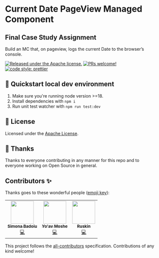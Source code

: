 # Current Date PageView Managed Component

## Final Case Study Assignment

Build an MC that, on pageview, logs the current Date to the browser’s console.

[![Released under the Apache license.](https://img.shields.io/badge/license-apache-blue.svg)](./LICENSE)
[![PRs welcome!](https://img.shields.io/badge/PRs-welcome-brightgreen.svg)](./CONTRIBUTING.md)
[![code style: prettier](https://img.shields.io/badge/code_style-prettier-ff69b4.svg?style=flat-square)](https://github.com/prettier/prettier)

## 🚀 Quickstart local dev environment

1. Make sure you're running node version >=18.
2. Install dependencies with `npm i`
3. Run unit test watcher with `npm run test:dev`

## 📝 License

Licensed under the [Apache License](./LICENSE).

## 💜 Thanks

Thanks to everyone contributing in any manner for this repo and to everyone working on Open Source in general.

## Contributors ✨

Thanks goes to these wonderful people ([emoji key](https://allcontributors.org/docs/en/emoji-key)):

<!-- ALL-CONTRIBUTORS-LIST:START - Do not remove or modify this section -->
<!-- prettier-ignore-start -->
<!-- markdownlint-disable -->
<table>
  <tr>
    <td align="center"><a href="https://github.com/simonabadoiu"><img src="https://avatars.githubusercontent.com/u/1610123?v=4?s=75" width="75px;" alt=""/><br /><sub><b>Simona Badoiu</b></sub></a><br /><a href="https://github.com/managed-components/@managed-components/demo/commits?author=simonabadoiu" title="Code">💻</a></td>
    <td align="center"><a href="https://yoavmoshe.com/about"><img src="https://avatars.githubusercontent.com/u/55081?v=4?s=75" width="75px;" alt=""/><br /><sub><b>Yo'av Moshe</b></sub></a><br /><a href="https://github.com/managed-components/@managed-components/demo/commits?author=bjesus" title="Code">💻</a></td>
    <td align="center"><a href="https://github.com/jonnyparris"><img src="https://avatars.githubusercontent.com/u/6400000?v=4?s=75" width="75px;" alt=""/><br /><sub><b>Ruskin</b></sub></a><br /><a href="https://github.com/managed-components/@managed-components/demo/commits?author=jonnyparris" title="Code">💻</a></td>
  </tr>
</table>

<!-- markdownlint-restore -->
<!-- prettier-ignore-end -->

<!-- ALL-CONTRIBUTORS-LIST:END -->

This project follows the [all-contributors](https://github.com/all-contributors/all-contributors) specification. Contributions of any kind welcome!
